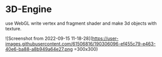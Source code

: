 # 3D-Engine
use WebGL write vertex and fragment shader and make 3d objects with texture.

![Screenshot from 2022-09-15 11-18-28](https://user-images.githubusercontent.com/61506816/190306096-ef455c79-e463-40e6-ba88-a8b949a64e27.png =300x300)
